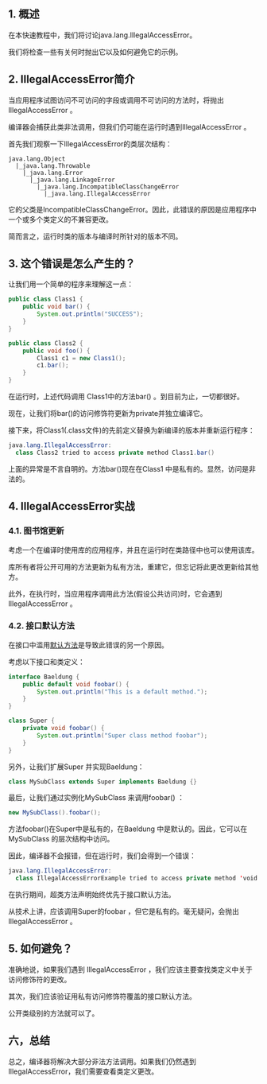 ## 1. 概述

在本快速教程中，我们将讨论java.lang.IllegalAccessError。

我们将检查一些有关何时抛出它以及如何避免它的示例。

## 2. IllegalAccessError简介

当应用程序试图访问不可访问的字段或调用不可访问的方法时，将抛出IllegalAccessError 。

编译器会捕获此类非法调用，但我们仍可能在运行时遇到IllegalAccessError 。

首先我们观察一下IllegalAccessError的类层次结构：

```plaintext
java.lang.Object
  |_java.lang.Throwable
    |_java.lang.Error
      |_java.lang.LinkageError
        |_java.lang.IncompatibleClassChangeError
          |_java.lang.IllegalAccessError
```

它的父类是IncompatibleClassChangeError。因此，此错误的原因是应用程序中一个或多个类定义的不兼容更改。

简而言之，运行时类的版本与编译时所针对的版本不同。

## 3. 这个错误是怎么产生的？

让我们用一个简单的程序来理解这一点：

```java
public class Class1 {
    public void bar() {
        System.out.println("SUCCESS");
    }
}

public class Class2 {
    public void foo() {
        Class1 c1 = new Class1();
        c1.bar();
    }
}
```

在运行时，上述代码调用 Class1中的方法bar() 。到目前为止，一切都很好。

现在，让我们将bar()的访问修饰符更新为private并独立编译它。

接下来，将Class1(.class文件)的先前定义替换为新编译的版本并重新运行程序：

```java
java.lang.IllegalAccessError: 
  class Class2 tried to access private method Class1.bar()
```

上面的异常是不言自明的。方法bar()现在在Class1 中是私有的。显然，访问是非法的。

## 4. IllegalAccessError实战

### 4.1. 图书馆更新

考虑一个在编译时使用库的应用程序，并且在运行时在类路径中也可以使用该库。

库所有者将公开可用的方法更新为私有方法，重建它，但忘记将此更改更新给其他方。

此外，在执行时，当应用程序调用此方法(假设公共访问)时，它会遇到 IllegalAccessError 。

### 4.2. 接口默认方法

在接口中滥用[默认方法](https://www.baeldung.com/java-static-default-methods)是导致此错误的另一个原因。

考虑以下接口和类定义：

```java
interface Baeldung {
    public default void foobar() {
        System.out.println("This is a default method.");
    }
}

class Super {
    private void foobar() {
        System.out.println("Super class method foobar");
    }
}
```

另外，让我们扩展Super 并实现Baeldung：

```java
class MySubClass extends Super implements Baeldung {}
```

最后，让我们通过实例化MySubClass 来调用foobar() ：

```java
new MySubClass().foobar();
```

方法foobar()在Super中是私有的，在Baeldung 中是默认的。因此，它可以在MySubClass 的层次结构中访问。

因此，编译器不会报错，但在运行时，我们会得到一个错误：

```java
java.lang.IllegalAccessError:
  class IllegalAccessErrorExample tried to access private method 'void Super.foobar()'
```

在执行期间，超类方法声明始终优先于接口默认方法。

从技术上讲，应该调用Super的foobar ，但它是私有的。毫无疑问，会抛出IllegalAccessError 。

## 5. 如何避免？

准确地说，如果我们遇到 IllegalAccessError ，我们应该主要查找类定义中关于访问修饰符的更改。

其次，我们应该验证用私有访问修饰符覆盖的接口默认方法。

公开类级别的方法就可以了。

## 六，总结

总之，编译器将解决大部分非法方法调用。如果我们仍然遇到IllegalAccessError，我们需要查看类定义更改。